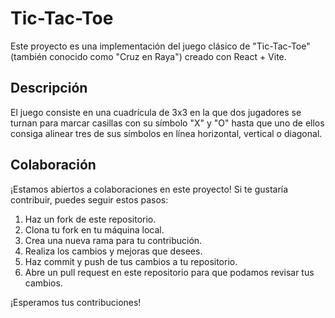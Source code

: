 # Tic-Tac-Toe

Este proyecto es una implementación del juego clásico de "Tic-Tac-Toe" (también conocido como "Cruz en Raya") creado con React + Vite.

## Descripción

El juego consiste en una cuadrícula de 3x3 en la que dos jugadores se turnan para marcar casillas con su símbolo "X" y "O" hasta que uno de ellos consiga alinear tres de sus símbolos en línea horizontal, vertical o diagonal.

## Colaboración

¡Estamos abiertos a colaboraciones en este proyecto! Si te gustaría contribuir, puedes seguir estos pasos:

1. Haz un fork de este repositorio.
2. Clona tu fork en tu máquina local.
3. Crea una nueva rama para tu contribución.
4. Realiza los cambios y mejoras que desees.
5. Haz commit y push de tus cambios a tu repositorio.
6. Abre un pull request en este repositorio para que podamos revisar tus cambios.

¡Esperamos tus contribuciones!
